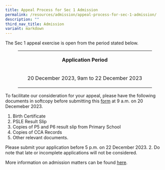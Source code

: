 ```yaml
---
title: Appeal Process for Sec 1 Admission
permalink: /resources/admission/appeal-process-for-sec-1-admission/
description: ""
third_nav_title: Admission
variant: markdown
---
```

<p>The Sec 1 appeal exercise is open from the period stated below.&nbsp;</p>
<table style="width: 425px; margin-left: auto; margin-right: auto;">
<tbody>
<tr>
<td style="text-align: center; width: 415px;">
<p><strong>Application Period</strong></p>
</td>
</tr>
<tr>
<td style="text-align: center; width: 415px;">
<p>20 December 2023, 9am to 22 December 2023 </p>
</td>
</tr>
</tbody>
</table>
<p>To facilitate our consideration for your appeal, please have the following documents in softcopy before submitting this&nbsp;<a href="https://form.gov.sg/61c170c63a2243001392f925" target="_blank" rel="noopener">form</a> at 9 a.m. on 20 Decemeber 2023.</p>
<ol>
<li>Birth Certificate&nbsp;</li>
<li>PSLE Result Slip&nbsp;</li>
<li>Copies of P5 and P6 result slip from Primary School&nbsp;</li>
<li>Copies of CCA Records&nbsp;</li>
<li>Other relevant documents.&nbsp;</li>
</ol>
Please submit your application before 5 p.m. on 22 December 2023. 2.	Do note that late or incomplete applications will not be considered. 
<p>More information on admission matters can be found&nbsp;<a href="https://www.moe.gov.sg/faq?categoryid=C547D6C3F9584A80B5634874DBD4423B" target="_blank" rel="noopener">here</a>.</p>